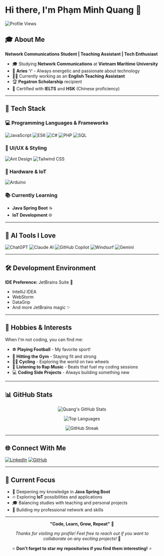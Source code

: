 # Hi there, I'm Phạm Minh Quang 👋

![Profile Views](https://komarev.com/ghpvc/?username=quangpham&color=brightgreen)

## 🎓 About Me

**Network Communications Student | Teaching Assistant | Tech Enthusiast**

- 🎓 Studying **Network Communications** at **Vietnam Maritime University**
- 🌟 **Aries** ♈ - Always energetic and passionate about technology
- 👨‍🏫 Currently working as an **English Teaching Assistant**
- 🏆 **Pegatron Scholarship** recipient
- 📜 Certified with **IELTS** and **HSK** (Chinese proficiency)

---

## 🚀 Tech Stack

### 💻 Programming Languages & Frameworks
![JavaScript](https://img.shields.io/badge/-JavaScript-F7DF1E?style=flat-square&logo=javascript&logoColor=black)
![ES6](https://img.shields.io/badge/-ES6-F7DF1E?style=flat-square&logo=javascript&logoColor=black)
![C#](https://img.shields.io/badge/-C%23-239120?style=flat-square&logo=c-sharp&logoColor=white)
![PHP](https://img.shields.io/badge/-PHP-777BB4?style=flat-square&logo=php&logoColor=white)
![SQL](https://img.shields.io/badge/-SQL-4479A1?style=flat-square&logo=mysql&logoColor=white)

### 🎨 UI/UX & Styling
![Ant Design](https://img.shields.io/badge/-Ant%20Design-0170FE?style=flat-square&logo=ant-design&logoColor=white)
![Tailwind CSS](https://img.shields.io/badge/-Tailwind%20CSS-38B2AC?style=flat-square&logo=tailwind-css&logoColor=white)

### 🔧 Hardware & IoT
![Arduino](https://img.shields.io/badge/-Arduino-00979D?style=flat-square&logo=arduino&logoColor=white)

### 📚 Currently Learning
- **Java Spring Boot** ☕
- **IoT Development** 🌐

---

## 🤖 AI Tools I Love

![ChatGPT](https://img.shields.io/badge/-ChatGPT-00A67E?style=flat-square&logo=openai&logoColor=white)
![Claude AI](https://img.shields.io/badge/-Claude%20AI-000000?style=flat-square&logo=anthropic&logoColor=white)
![GitHub Copilot](https://img.shields.io/badge/-GitHub%20Copilot-000000?style=flat-square&logo=github&logoColor=white)
![Windsurf](https://img.shields.io/badge/-Windsurf-FF6B6B?style=flat-square)
![Gemini](https://img.shields.io/badge/-Gemini-4285F4?style=flat-square&logo=google&logoColor=white)

---

## 🛠️ Development Environment

**IDE Preference:** JetBrains Suite 💎
- IntelliJ IDEA
- WebStorm
- DataGrip
- And more JetBrains magic ✨

---

## 🎯 Hobbies & Interests

When I'm not coding, you can find me:

- ⚽ **Playing Football** - My favorite sport!
- 💪 **Hitting the Gym** - Staying fit and strong
- 🚴‍♂️ **Cycling** - Exploring the world on two wheels
- 🎵 **Listening to Rap Music** - Beats that fuel my coding sessions
- 💻 **Coding Side Projects** - Always building something new

---

## 📊 GitHub Stats

<div align="center">
  
![Quang's GitHub Stats](https://github-readme-stats.vercel.app/api?username=quangpham&show_icons=true&theme=radical&hide_border=true)

![Top Languages](https://github-readme-stats.vercel.app/api/top-langs/?username=quangpham&layout=compact&theme=radical&hide_border=true)

![GitHub Streak](https://github-readme-streak-stats.herokuapp.com/?user=quangpham&theme=radical&hide_border=true)

</div>

---

## 🌐 Connect With Me

[![LinkedIn](https://img.shields.io/badge/-LinkedIn-0077B5?style=for-the-badge&logo=linkedin&logoColor=white)](https://linkedin.com/in/your-linkedin-profile)
[![GitHub](https://img.shields.io/badge/-GitHub-181717?style=for-the-badge&logo=github&logoColor=white)](https://github.com/your-github-username)

---

## 🎯 Current Focus

- 🌱 Deepening my knowledge in **Java Spring Boot**
- 🔥 Exploring **IoT** possibilities and applications
- 🎓 Balancing studies with teaching and personal projects
- 💼 Building my professional network and skills

---

<div align="center">
  
**"Code, Learn, Grow, Repeat"** 🔄

*Thanks for visiting my profile! Feel free to reach out if you want to collaborate on any exciting projects!* 🚀

⭐ **Don't forget to star my repositories if you find them interesting!** ⭐

</div>

